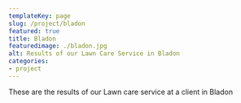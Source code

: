 ```yaml
---
templateKey: page
slug: /project/bladon
featured: true
title: Bladon
featuredimage: ./bladon.jpg
alt: Results of our Lawn Care Service in Bladon
categories:
- project
---
```

These are the results of our Lawn care service at a client in Bladon


